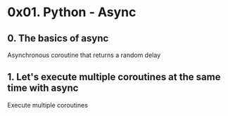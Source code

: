 # 0x01. Python - Async
## 0. The basics of async
Asynchronous coroutine that returns a random delay 
## 1. Let's execute multiple coroutines at the same time with async
Execute multiple coroutines   
